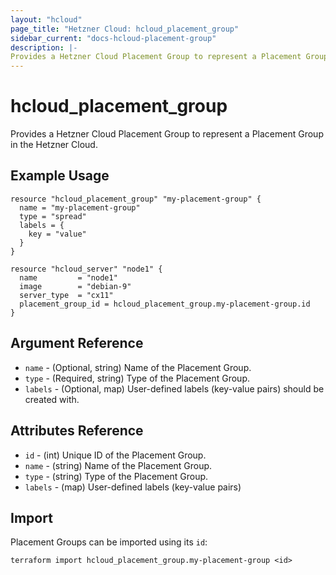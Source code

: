 ```yaml
---
layout: "hcloud"
page_title: "Hetzner Cloud: hcloud_placement_group"
sidebar_current: "docs-hcloud-placement-group"
description: |-
Provides a Hetzner Cloud Placement Group to represent a Placement Group in the Hetzner Cloud.
---
```


# hcloud_placement_group

Provides a Hetzner Cloud Placement Group to represent a Placement Group in the Hetzner Cloud.

## Example Usage

```hcl
resource "hcloud_placement_group" "my-placement-group" {
  name = "my-placement-group"
  type = "spread"
  labels = {
    key = "value"
  }
}

resource "hcloud_server" "node1" {
  name         = "node1"
  image        = "debian-9"
  server_type  = "cx11"
  placement_group_id = hcloud_placement_group.my-placement-group.id
}
```

## Argument Reference

- `name` - (Optional, string) Name of the Placement Group.
- `type` - (Required, string) Type of the Placement Group.
- `labels` - (Optional, map) User-defined labels (key-value pairs) should be created with.

## Attributes Reference

- `id` - (int) Unique ID of the Placement Group.
- `name` - (string) Name of the Placement Group.
- `type` - (string)  Type of the Placement Group.
- `labels` - (map) User-defined labels (key-value pairs)

## Import

Placement Groups can be imported using its `id`:

```
terraform import hcloud_placement_group.my-placement-group <id>
```
